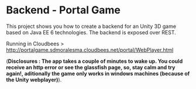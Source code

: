 # Backend - Portal Game
This project shows you how to create a backend for an Unity 3D game based on
Java EE 6 technologies. The backend is exposed over REST.


Running in Cloudbees > http://portalgame.sdmoralesma.cloudbees.net/portal/WebPlayer.html

(**Disclosures : The app takes a couple of minutes to wake up. You could receive an http error or see the glassfish page, so, stay calm and try again!, aditionally the game only works in windows machines (because of the Unity webplayer)**).
